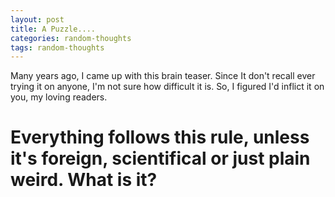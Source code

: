 ```yaml
---
layout: post
title: A Puzzle....
categories: random-thoughts
tags: random-thoughts
---
```


Many years ago, I came up with this brain teaser.  Since It don't recall ever trying it on anyone, I'm not sure how difficult it is.  So, I figured I'd inflict it on you, my loving readers.
  
# Everything follows this rule, unless it's foreign, scientifical or just plain weird. What is it?